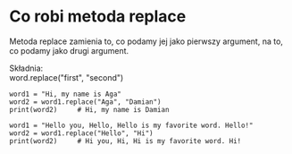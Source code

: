 # Co robi metoda replace  
Metoda replace zamienia to, co podamy jej jako pierwszy argument, na to, co podamy jako drugi argument.  
  
Składnia:  
word.replace("first", "second")  
  
```
word1 = "Hi, my name is Aga"
word2 = word1.replace("Aga", "Damian")
print(word2)     # Hi, my name is Damian
```

```
word1 = "Hello you, Hello, Hello is my favorite word. Hello!"
word2 = word1.replace("Hello", "Hi")
print(word2)     # Hi you, Hi, Hi is my favorite word. Hi!
```
